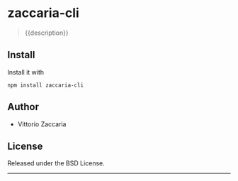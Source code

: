 # zaccaria-cli 
> {{description}}

## Install

Install it with

```
npm install zaccaria-cli
```

## Author

* Vittorio Zaccaria

## License
Released under the BSD License.

***

